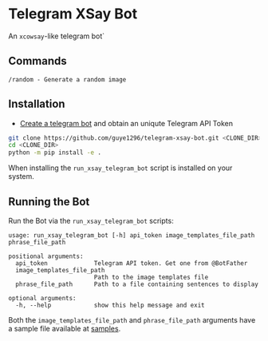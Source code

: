# Telegram XSay Bot

An `xcowsay`-like telegram bot`


## Commands

```
/random - Generate a random image
```


## Installation

- [Create a telegram bot](https://t.me/botfather) and obtain an uniqute Telegram API Token 

```bash
git clone https://github.com/guye1296/telegram-xsay-bot.git <CLONE_DIR>
cd <CLONE_DIR>
python -m pip install -e .
```

When installing the `run_xsay_telegram_bot` script is installed on your system.


## Running the Bot

Run the Bot via the `run_xsay_telegram_bot` scripts:

```
usage: run_xsay_telegram_bot [-h] api_token image_templates_file_path phrase_file_path

positional arguments:
  api_token             Telegram API token. Get one from @BotFather
  image_templates_file_path
                        Path to the image templates file
  phrase_file_path      Path to a file containing sentences to display

optional arguments:
  -h, --help            show this help message and exit
```

Both the `image_templates_file_path` and `phrase_file_path` arguments have a sample file available at [samples](samples/).